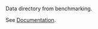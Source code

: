 Data directory from benchmarking.

See [Documentation](https://github.com/79-99/cs107-FinalProject/blob/master/examples/README.md).